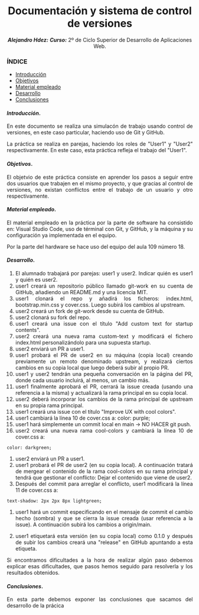 
<div align="center">

# Documentación y sistema de control de versiones
***Alejandro Hdez:***
***Curso:*** 2º de Ciclo Superior de Desarrollo de Aplicaciones Web.

</div>

<div align="justify">

### ÍNDICE

+ [Introducción](#id1)
+ [Objetivos](#id2)
+ [Material empleado](#id3)
+ [Desarrollo](#id4)
+ [Conclusiones](#id5)


#### ***Introducción***. <a name="id1"></a>

En este documento se realiza una simulacón de trabajo usando control de versiones, en este caso particular, haciendo uso de Git y GitHub.

La práctica se realiza en parejas, haciendo los roles de "User1" y "User2" respectivamente. En este caso, esta práctica refleja el trabajo del "User1".

#### ***Objetivos***. <a name="id2"></a>

El objetvio de este práctica consiste en aprender los pasos a seguir entre dos usuarios que trabajen en el mismo proyecto, y que gracias al control de versiones, no existan conflictos entre el trabajo de un usuario y otro respectivamente.

#### ***Material empleado***. <a name="id3"></a>

El material empleado en la práctica por la parte de software ha consistido en: Visual Studio Code, uso de términal con Git, y GitHub, y la máquina y su configuración ya implementada en el equipo.

Por la parte del hardware se hace uso del equipo del aula 109 número 18.

#### ***Desarrollo***. <a name="id4"></a>

1. El alumnado trabajará por parejas: user1 y user2. Indicar quién es user1 y quién es user2.
2. user1 creará un repositorio público llamado git-work en su cuenta de GitHub, añadiendo un README.md y una licencia MIT.
3. user1 clonará el repo y añadirá los ficheros: index.html, bootstrap.min.css y cover.css. Luego subirá los cambios al upstream.
4. user2 creará un fork de git-work desde su cuenta de GitHub.
5. user2 clonará su fork del repo.
6. user1 creará una issue con el título "Add custom text for startup contents".
7. user2 creará una nueva rama custom-text y modificará el fichero index.html personalizándolo para una supuesta startup.
8. user2 enviará un PR a user1.
9. user1 probará el PR de user2 en su máquina (copia local) creando previamente un remoto denominado upstream, y realizará ciertos cambios en su copia local que luego deberá subir al propio PR.
10. user1 y user2 tendrán una pequeña conversación en la página del PR, donde cada usuario incluirá, al menos, un cambio más.
11. user1 finalmente aprobará el PR, cerrará la issue creada (usando una referencia a la misma) y actualizará la rama principal en su copia local.
12. user2 deberá incorporar los cambios de la rama principal de upstream en su propia rama principal.
13. user1 creará una issue con el título "Improve UX with cool colors".
14. user1 cambiará la línea 10 de cover.css a:
color: purple;
1. user1 hará simplemente un commit local en main → NO HACER git push.
2. user2 creará una nueva rama cool-colors y cambiará la línea 10 de cover.css a:

````
color: darkgreen;
````

1. user2 enviará un PR a user1.
2. user1 probará el PR de user2 (en su copia local). A continuación tratará de mergear el contenido de la rama cool-colors en su rama principal y tendrá que gestionar el conflicto: Dejar el contenido que viene de user2.
3. Después del commit para arreglar el conflicto, user1 modificará la línea 11 de cover.css a:

````
text-shadow: 2px 2px 8px lightgreen;
````

1. user1 hará un commit especificando en el mensaje de commit el cambio hecho (sombra) y que se cierra la issue creada (usar referencia a la issue). A continuación subirá los cambios a origin/main.

2. user1 etiquetará esta versión (en su copia local) como 0.1.0 y después de subir los cambios creará una "release" en GitHub apuntando a esta etiqueta.

Si encontramos dificultades a la hora de realizar algún paso debemos explicar esas dificultades, que pasos hemos seguido para resolverla y los resultados obtenidos.

#### ***Conclusiones***. <a name="id5"></a>

En esta parte debemos exponer las conclusiones que sacamos del desarrollo de la prácica

</div>